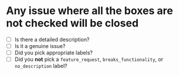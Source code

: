 # Any issue where all the boxes are not checked will be closed

- [ ] Is there a detailed description?
- [ ] Is it a genuine issue?
- [ ] Did you pick appropriate labels?
- [ ] Did you **not** pick a `feature_request`, `breaks_functionality`, or `no_description` label?

